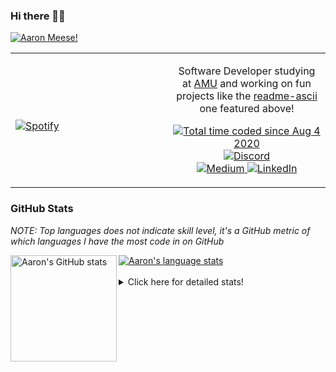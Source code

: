 ### Hi there 👋🏻
[![Aaron Meese!](https://user-images.githubusercontent.com/17814535/88975338-a2aabf00-d27f-11ea-963f-8a19608716b4.png)](https://github.com/ajmeese7/readme-ascii "README ASCII")

<!-- Modified from project here: https://github.com/novatorem/novatorem -->
<table width="100%"> 
  <tr>
  <td width="50%">
      
&nbsp; <br> [![Spotify](https://ajmeese7.vercel.app/api/spotify)](https://open.spotify.com/user/ajmeese)

  </td>
  <td width="50%">
    <p align="center">
    Software Developer studying at <a href="https://www.amu.apus.edu/">AMU</a> and working on fun 
    projects like the <a href="https://github.com/ajmeese7/readme-ascii">readme-ascii</a> one featured above!
    </p>
    <p align="center">
      <a href="https://wakatime.com/@f726891d-3b02-46cd-9b60-e8c59f9e2b14">
        <img src="https://wakatime.com/badge/user/f726891d-3b02-46cd-9b60-e8c59f9e2b14.svg" alt="Total time coded since Aug 4 2020" title="WakaTime" />
      </a>
      <a href="http://link.aaronmeese.com/discord">
        <img src="https://img.shields.io/badge/discord-ajmeese7%234835-369?style=flat-square&logo=discord&logoColor=white&color=purple" alt="Discord" title="Discord">
      </a>
      <br />
      <a href="https://link.aaronmeese.com/medium">
        <img src="https://img.shields.io/badge/medium-ajmeese7-1DB954?style=flat-square&logo=medium&logoColor=white" alt="Medium" title="Medium">
      </a>
      <a href="https://link.aaronmeese.com/linkedin">
        <img src="https://img.shields.io/badge/linkedIn-aaronmeese-1DB954?style=flat-square&logo=linkedin&logoColor=white&color=blue" alt="LinkedIn" title="LinkedIn">
      </a>
    </p>
  </td>

</table>

[//]: <> (The `&nbsp;` is to have Aphelion take up more space)

### GitHub Stats ###
*NOTE: Top languages does not indicate skill level, it's a GitHub metric of which languages I have the most code in on GitHub*

<a href="https://profile-summary-for-github.com/user/ajmeese7">
  <img align="left" height="170px" src="https://github-readme-stats.vercel.app/api?username=ajmeese7&show_icons=true&line_height=27&count_private=true&include_all_commits=true" alt="Aaron's GitHub stats"/>
  <img src="https://github-readme-stats.vercel.app/api/top-langs/?username=ajmeese7&hide_langs_below=5&layout=compact" alt="Aaron's language stats"/>
</a>

<br />
<br />
<details>
<summary>Click here for detailed stats!</summary>

### :zap: Recent Activity
<!--START_SECTION:activity-->
1. 🗣 Commented on [#62](https://github.com/ajmeese7/spambot/issues/62) in [ajmeese7/spambot](https://github.com/ajmeese7/spambot)
2. 🗣 Commented on [#24](https://github.com/Cosium/dry-dry/issues/24) in [Cosium/dry-dry](https://github.com/Cosium/dry-dry)
3. ❗️ Opened issue [#10](https://github.com/microsoft/package-inherit/issues/10) in [microsoft/package-inherit](https://github.com/microsoft/package-inherit)
4. 🗣 Commented on [#23](https://github.com/os-js/osjs-xterm-application/issues/23) in [os-js/osjs-xterm-application](https://github.com/os-js/osjs-xterm-application)
5. 🗣 Commented on [#23](https://github.com/os-js/osjs-xterm-application/issues/23) in [os-js/osjs-xterm-application](https://github.com/os-js/osjs-xterm-application)
<!--END_SECTION:activity-->

### 🧐 Waka Stats
<!--START_SECTION:waka-->
![Code Time](http://img.shields.io/badge/Code%20Time-739%20hrs%207%20mins-blue)

**🐱 My GitHub Data** 

> 🏆 159 Contributions in the Year 2022
 > 
> 📦 343.8 kB Used in GitHub's Storage 
 > 
> 🚫 Not Opted to Hire
 > 
> 📜 83 Public Repositories 
 > 
> 🔑 22 Private Repositories  
 > 
**I'm an Early 🐤** 

```text
🌞 Morning    208 commits    ███████░░░░░░░░░░░░░░░░░░   27.62% 
🌆 Daytime    287 commits    █████████░░░░░░░░░░░░░░░░   38.11% 
🌃 Evening    243 commits    ████████░░░░░░░░░░░░░░░░░   32.27% 
🌙 Night      15 commits     ░░░░░░░░░░░░░░░░░░░░░░░░░   1.99%

```
📅 **I'm Most Productive on Sunday** 

```text
Monday       74 commits     ██░░░░░░░░░░░░░░░░░░░░░░░   9.83% 
Tuesday      114 commits    ███░░░░░░░░░░░░░░░░░░░░░░   15.14% 
Wednesday    103 commits    ███░░░░░░░░░░░░░░░░░░░░░░   13.68% 
Thursday     87 commits     ███░░░░░░░░░░░░░░░░░░░░░░   11.55% 
Friday       97 commits     ███░░░░░░░░░░░░░░░░░░░░░░   12.88% 
Saturday     138 commits    ████░░░░░░░░░░░░░░░░░░░░░   18.33% 
Sunday       140 commits    ████░░░░░░░░░░░░░░░░░░░░░   18.59%

```


📊 **This Week I Spent My Time On** 

```text
⌚︎ Time Zone: America/New_York

💬 Programming Languages: 
JSON                     13 hrs 8 mins       ████████████████░░░░░░░░░   65.11% 
JavaScript               3 hrs 57 mins       █████░░░░░░░░░░░░░░░░░░░░   19.62% 
Git Config               47 mins             █░░░░░░░░░░░░░░░░░░░░░░░░   3.9% 
YAML                     34 mins             ░░░░░░░░░░░░░░░░░░░░░░░░░   2.86% 
Bash                     32 mins             ░░░░░░░░░░░░░░░░░░░░░░░░░   2.72%

🐱‍💻 Projects: 
aaronmeese.com           8 hrs 10 mins       ██████████░░░░░░░░░░░░░░░   40.51% 
gui                      1 hr 32 mins        ██░░░░░░░░░░░░░░░░░░░░░░░   7.64% 
website                  1 hr 18 mins        █░░░░░░░░░░░░░░░░░░░░░░░░   6.52% 
dialogs                  1 hr 15 mins        █░░░░░░░░░░░░░░░░░░░░░░░░   6.21% 
Unknown Project          1 hr 14 mins        █░░░░░░░░░░░░░░░░░░░░░░░░   6.14%

```

**I Mostly Code in JavaScript** 

```text
JavaScript               31 repos            ████████████░░░░░░░░░░░░░   50.82% 
HTML                     8 repos             ███░░░░░░░░░░░░░░░░░░░░░░   13.11% 
Java                     4 repos             █░░░░░░░░░░░░░░░░░░░░░░░░   6.56% 
Python                   4 repos             █░░░░░░░░░░░░░░░░░░░░░░░░   6.56% 
CSS                      3 repos             █░░░░░░░░░░░░░░░░░░░░░░░░   4.92%

```



 Last Updated on 15/02/2022 00:04:53 UTC
<!--END_SECTION:waka-->
</details>
